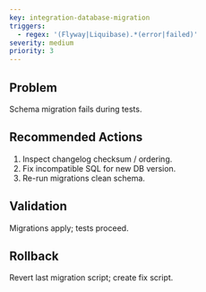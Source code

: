 ```yaml
---
key: integration-database-migration
triggers:
  - regex: '(Flyway|Liquibase).*(error|failed)'
severity: medium
priority: 3
---
```

## Problem
Schema migration fails during tests.
## Recommended Actions
1. Inspect changelog checksum / ordering.
2. Fix incompatible SQL for new DB version.
3. Re-run migrations clean schema.
## Validation
Migrations apply; tests proceed.
## Rollback
Revert last migration script; create fix script.
